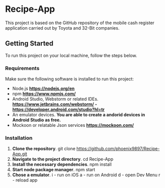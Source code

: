 # Recipe-App

This project is based on the GitHub repository of the mobile cash register application carried out by Toyota and 32-Bit companies.

## Getting Started

To run this project on your local machine, follow the steps below.

### Requirements

Make sure the following software is installed to run this project:

- Node.js                                     **https://nodejs.org/en**
- npm                                         **https://www.npmjs.com/**
- Android Studio, Webstorm or related IDEs.   **https://www.jetbrains.com/webstorm/ - https://developer.android.com/studio?hl=tr**
- An emulator devices.                        **You are able to create a andorid devices in Android Studio as free.**
- Mockoon or relatable Json services          **https://mockoon.com/**  

### Installation

1. **Clone the repository**.
   git clone https://github.com/phoenix9897/Recipe-App.git
2. **Navigate to the project directory**.
   cd Recipe-App
3. **Install the necessary dependencies**.
   npm install
4. **Start node package manager**.
   npm start
5. **Chose a emulator**.
   i - run on iOS
   a - run on Android
   d - open Dev Menu
   r - reload app
    
